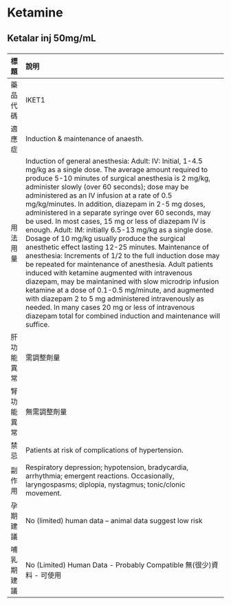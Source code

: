 # Ketamine

## Ketalar inj 50mg/mL

##### 

| 標題       | 說明                                                                                                                                                                                                                                                                                                                                                                                                                                                                                                                                                                                                                                                                                                                                                                                                                                                                                                                                                                                                                                                                                       |
|:-----------|:-------------------------------------------------------------------------------------------------------------------------------------------------------------------------------------------------------------------------------------------------------------------------------------------------------------------------------------------------------------------------------------------------------------------------------------------------------------------------------------------------------------------------------------------------------------------------------------------------------------------------------------------------------------------------------------------------------------------------------------------------------------------------------------------------------------------------------------------------------------------------------------------------------------------------------------------------------------------------------------------------------------------------------------------------------------------------------------------|
| 藥品代碼   | IKET1                                                                                                                                                                                                                                                                                                                                                                                                                                                                                                                                                                                                                                                                                                                                                                                                                                                                                                                                                                                                                                                                                      |
| 適應症     | Induction & maintenance of anaesth.                                                                                                                                                                                                                                                                                                                                                                                                                                                                                                                                                                                                                                                                                                                                                                                                                                                                                                                                                                                                                                                        |
| 用法用量   | Induction of general anesthesia: Adult: IV: Initial, 1-4.5 mg/kg as a single dose. The average amount required to produce 5-10 minutes of surgical anesthesia is 2 mg/kg, administer slowly (over 60 seconds); dose may be administered as an IV infusion at a rate of 0.5 mg/kg/minutes. In addition, diazepam in 2-5 mg doses, administered in a separate syringe over 60 seconds, may be used. In most cases, 15 mg or less of diazepam IV is enough. Adult: IM: initially 6.5-13 mg/kg as a single dose. Dosage of 10 mg/kg usually produce the surgical anesthetic effect lasting 12-25 minutes. Maintenance of anesthesia: Increments of 1/2 to the full induction dose may be repeated for maintenance of anesthesia. Adult patients induced with ketamine augmented with intravenous diazepam, may be maintanined with slow microdrip infusion ketamine at a dose of 0.1-0.5 mg/minute, and augmented with diazepam 2 to 5 mg administered intravenously as needed. In many cases 20 mg or less of intravenous diazepam total for combined induction and maintenance will suffice. |
| 肝功能異常 | 需調整劑量                                                                                                                                                                                                                                                                                                                                                                                                                                                                                                                                                                                                                                                                                                                                                                                                                                                                                                                                                                                                                                                                                 |
| 腎功能異常 | 無需調整劑量                                                                                                                                                                                                                                                                                                                                                                                                                                                                                                                                                                                                                                                                                                                                                                                                                                                                                                                                                                                                                                                                               |
| 禁忌       | Patients at risk of complications of hypertension.                                                                                                                                                                                                                                                                                                                                                                                                                                                                                                                                                                                                                                                                                                                                                                                                                                                                                                                                                                                                                                         |
| 副作用     | Respiratory depression; hypotension, bradycardia, arrhythmia; emergent reactions. Occasionally, laryngospasms; diplopia, nystagmus; tonic/clonic movement.                                                                                                                                                                                                                                                                                                                                                                                                                                                                                                                                                                                                                                                                                                                                                                                                                                                                                                                                 |
| 孕期建議   | No (limited) human data – animal data suggest low risk                                                                                                                                                                                                                                                                                                                                                                                                                                                                                                                                                                                                                                                                                                                                                                                                                                                                                                                                                                                                                                     |
| 哺乳期建議 | No (Limited) Human Data - Probably Compatible 無(很少)資料 - 可使用                                                                                                                                                                                                                                                                                                                                                                                                                                                                                                                                                                                                                                                                                                                                                                                                                                                                                                                                                                                                                        |

